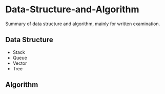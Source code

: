 # Data-Structure-and-Algorithm
Summary of data structure and algorithm, mainly for written examination. 

## Data Structure

- Stack
- Queue
- Vector
- Tree

## Algorithm
